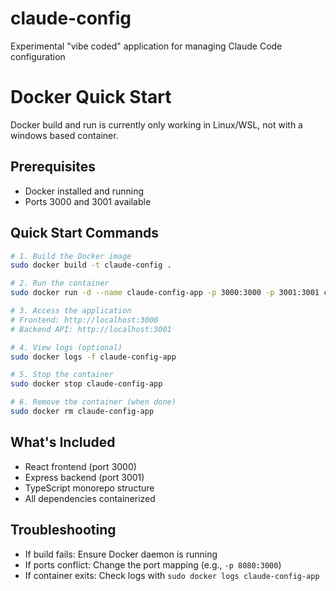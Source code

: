 # claude-config
Experimental "vibe coded" application for managing Claude Code configuration

# Docker Quick Start
Docker build and run is currently only working in Linux/WSL, not with a windows based container.

## Prerequisites
- Docker installed and running
- Ports 3000 and 3001 available

## Quick Start Commands

```bash
# 1. Build the Docker image
sudo docker build -t claude-config .

# 2. Run the container
sudo docker run -d --name claude-config-app -p 3000:3000 -p 3001:3001 claude-config

# 3. Access the application
# Frontend: http://localhost:3000
# Backend API: http://localhost:3001

# 4. View logs (optional)
sudo docker logs -f claude-config-app

# 5. Stop the container
sudo docker stop claude-config-app

# 6. Remove the container (when done)
sudo docker rm claude-config-app
```

## What's Included
- React frontend (port 3000)
- Express backend (port 3001)
- TypeScript monorepo structure
- All dependencies containerized

## Troubleshooting
- If build fails: Ensure Docker daemon is running
- If ports conflict: Change the port mapping (e.g., `-p 8080:3000`)
- If container exits: Check logs with `sudo docker logs claude-config-app`
